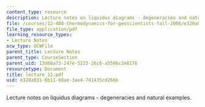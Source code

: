```yaml
---
content_type: resource
description: Lecture notes on liquidus diagrams - degeneracies and natural examples.
file: /courses/12-480-thermodynamics-for-geoscientists-fall-2006/e320a0316b1168ae3ae4741435cd266b_lecture_12.pdf
file_type: application/pdf
learning_resource_types:
- Lecture Notes
ocw_type: OCWFile
parent_title: Lecture Notes
parent_type: CourseSection
parent_uid: 13d68a73-247e-5223-26c6-a5506c2e8176
resourcetype: Document
title: lecture_12.pdf
uid: e320a031-6b11-68ae-3ae4-741435cd266b
---
```

Lecture notes on liquidus diagrams - degeneracies and natural examples.

